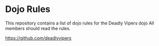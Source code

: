 Dojo Rules
==========

This repository contains a list of dojo rules for the Deadly Vipers dojo
All members should read the rules.

https://github.com/deadlyvipers

